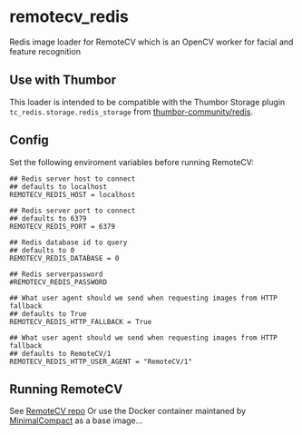 # remotecv_redis
Redis image loader for RemoteCV which is an OpenCV worker for facial and feature recognition

## Use with Thumbor
This loader is intended to be compatible with the Thumbor Storage plugin `tc_redis.storage.redis_storage` from [thumbor-community/redis](https://github.com/thumbor-community/redis).

## Config

Set the following enviroment variables before running RemoteCV:
```
## Redis server host to connect
## defaults to localhost
REMOTECV_REDIS_HOST = localhost

## Redis server port to connect
## defaults to 6379
REMOTECV_REDIS_PORT = 6379

## Redis database id to query
## defaults to 0
REMOTECV_REDIS_DATABASE = 0

## Redis serverpassword
#REMOTECV_REDIS_PASSWORD

## What user agent should we send when requesting images from HTTP fallback
## defaults to True
REMOTECV_REDIS_HTTP_FALLBACK = True

## What user agent should we send when requesting images from HTTP fallback
## defaults to RemoteCV/1
REMOTECV_REDIS_HTTP_USER_AGENT = "RemoteCV/1"
```

## Running RemoteCV

See [RemoteCV repo](https://github.com/thumbor/remotecv)
Or use the Docker container maintaned by [MinimalCompact](https://github.com/MinimalCompact/thumbor/tree/master/remotecv) as a base image...
